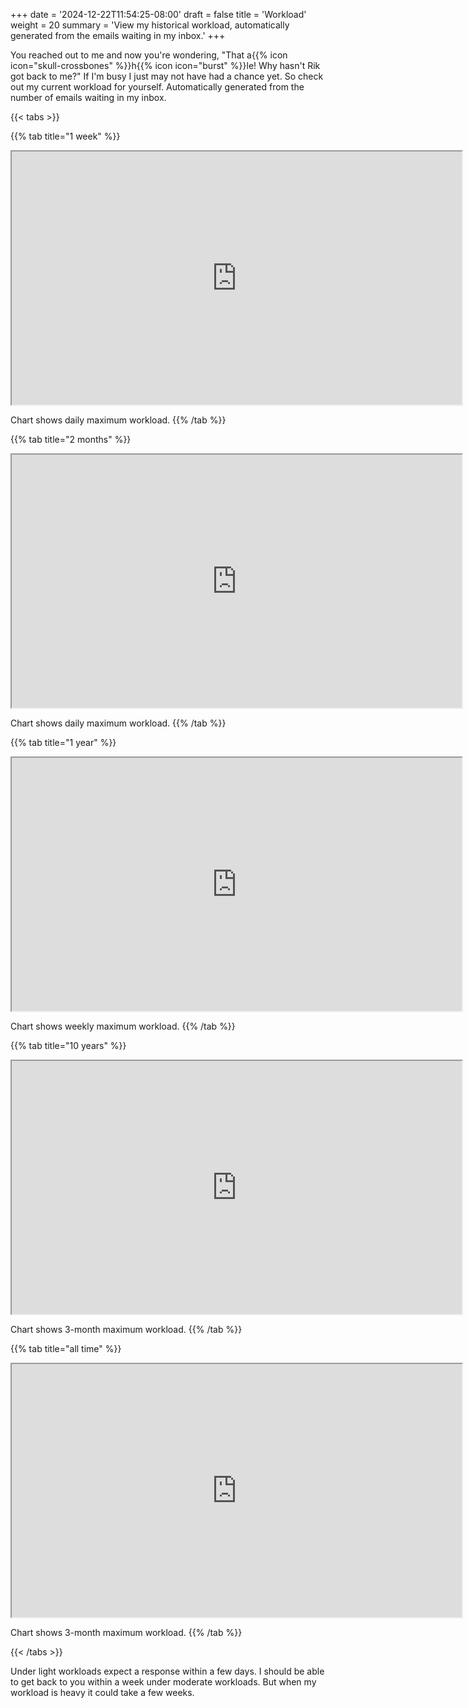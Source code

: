 +++
date = '2024-12-22T11:54:25-08:00'
draft = false
title = 'Workload'
weight = 20
summary = 'View my historical workload, automatically generated from the emails waiting in my inbox.'
+++


You reached out to me and now you're wondering, "That a{{% icon icon="skull-crossbones" %}}h{{% icon icon="burst" %}}le! Why hasn't Rik got back to me?"  If I'm busy I just may not have had a chance yet.  So check out my current workload for yourself.  Automatically generated from the number of emails waiting in my inbox.

{{< tabs >}}

<!-- for embed code: Google Drive on web > double-click image > Open in new window > Embed item... [Rik, 2024-12-23] -->

{{% tab title="1 week" %}}
<iframe src="https://drive.google.com/file/d/1sPvKAUnCLD1wI1kiatAx3Tc4a-awK3-H/preview" width="720" height="405" allow="autoplay"></iframe>

Chart shows daily maximum workload. 
{{% /tab %}}

{{% tab title="2 months" %}}
<iframe src="https://drive.google.com/file/d/109tit7HG_2U_HVCEkAJPaO8Patlb-Dbn/preview" width="720" height="405" allow="autoplay"></iframe>

Chart shows daily maximum workload. 
{{% /tab %}}

{{% tab title="1 year" %}}
<iframe src="https://drive.google.com/file/d/11PuT5Gdo7nfPBXkwcNn1xCNtgZzP1JH-/preview" width="720" height="405" allow="autoplay"></iframe>

Chart shows weekly maximum workload. 
{{% /tab %}}

{{% tab title="10 years" %}}
<iframe src="https://drive.google.com/file/d/11U7FtLED_vDaiFjaxSPg99OkknBwlOfW/preview" width="720" height="405" allow="autoplay"></iframe>

Chart shows 3-month maximum workload. 
{{% /tab %}}

{{% tab title="all time" %}}
<iframe src="https://drive.google.com/file/d/11TnjNff9DnS6UJnslzA4eCsuSy8gG3BS/preview" width="720" height="405" allow="autoplay"></iframe>

Chart shows 3-month maximum workload. 
{{% /tab %}}

{{< /tabs >}}

Under light workloads expect a response within a few days.  I should be able to get back to you within a week under moderate workloads.  But when my workload is heavy it could take a few weeks.
